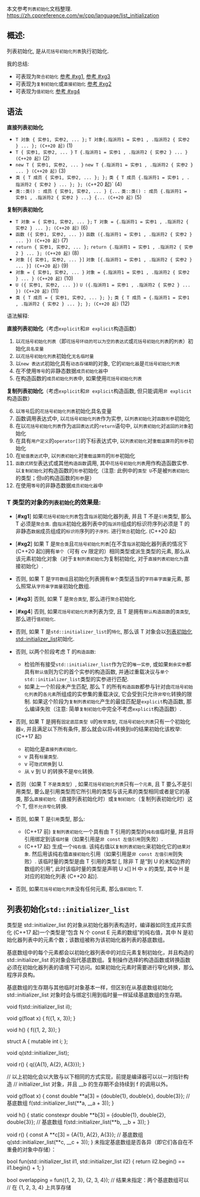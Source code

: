本文参考`列表初始化`文档整理.
https://zh.cppreference.com/w/cpp/language/list_initialization

## 概述:

列表初始化, 是从`花括号初始化列表`执行初始化.

我的总结:

- 可表现为`聚合初始化` [参考 #xg1](#xg1), [参考 #xg3](#xg3)
- 可表现为`复制初始化`或`直接初始化` [参考 #xg2](#xg2)
- 可表现为`值初始化` [参考 #xg4](#xg4)

## 语法

**直接列表初始化**

- `T 对象 { 实参1, 实参2, ... };` `T 对象{.指派符1 = 实参1 , .指派符2 { 实参2 } ... }; (C++20 起)` (1)
- `T { 实参1, 实参2, ... }` `T {.指派符1 = 实参1 , .指派符2 { 实参2 } ... } (C++20 起)` (2)
- `new T { 实参1, 实参2, ... }` `new T {.指派符1 = 实参1 , .指派符2 { 实参2 } ... } (C++20 起)` (3)
- `类 { T 成员 { 实参1, 实参2, ... }; };` `类 { T 成员 {.指派符1 = 实参1 , .指派符2 { 实参2 } ... }; }; (C+`+20 起)` (4)
- `类::类() : 成员 { 实参1, 实参2, ... } {...` `类::类() : 成员 {.指派符1 = 实参1 , .指派符2 { 实参2 } ...} {... (C++20 起)` (5)

**复制列表初始化**

- `T 对象 = { 实参1, 实参2, ... };` `T 对象 = {.指派符1 = 实参1 , .指派符2 { 实参2 } ... }; (C++20 起)` (6)
- `函数 ({ 实参1, 实参2, ... })` `函数 ({.指派符1 = 实参1 , .指派符2 { 实参2 } ... }) (C++20 起)` (7)
- `return { 实参1, 实参2, ... };` `return {.指派符1 = 实参1 , .指派符2 { 实参2 } ... }; (C++20 起)` (8)
- `对象 [{ 实参1, 实参2, ... }]` `对象 [{.指派符1 = 实参1 , .指派符2 { 实参2 } ... }] (C++20 起)` (9)
- `对象 = { 实参1, 实参2, ... }` `对象 = {.指派符1 = 实参1 , .指派符2 { 实参2 } ... } (C++20 起)` (10)
- `U ({ 实参1, 实参2, ... })` `U ({.指派符1 = 实参1 , .指派符2 { 实参2 } ... }) (C++20 起)` (11)
- `类 { T 成员 = { 实参1, 实参2, ... }; };` `类 { T 成员 = {.指派符1 = 实参1 , .指派符2 { 实参2 } ... }; }; (C++20 起)` (12)

语法解释:

**直接列表初始化**（考虑`explicit`和`非 explicit`构造函数）

1. 以`花括号初始化列表`（即`花括号环绕的可以为空的表达式`或`花括号初始化列表`的`列表`）初始化`具名变量`
2. 以`花括号初始化列表`初始化`无名临时量`
3. 以`new 表达式`初始化具有`动态存储期`的对象, 它的`初始化器`是`花括号初始化列表`
4. 在不使用`等号`的非静态数据`成员初始化器`中
5. 在构造函数的`成员初始化列表`中, 如果使用`花括号初始化列表`

**复制列表初始化**（考虑`explicit`和`非 explicit`构造函数, 但只能调用`非 explicit`构造函数）

6. 以`等号`后的`花括号初始化列表`初始化具名变量
7. 函数调用表达式中, 以`花括号初始化列表`作为实参, 以`列表初始化`对`函数形参`初始化
8. 在以`花括号初始化列表`作为`返回表达式`的`return`语句中, 以`列表初始化`对`返回的对象`初始化
9. 在具有`用户定义`的`operator[]`的下标表达式中, 以`列表初始化`对`重载运算符`的`形参`初始化
10. 在`赋值表达式`中, 以`列表初始化`对`重载运算符`的`形参`初始化
11. `函数式转型`表达式或其他`构造函数`调用, 其中`花括号初始化列表`用作构造函数实参. 以`复制初始化`对构造函数的`形参`初始化（注意: 此例中的`类型 U`不是被`列表初始化`的类型；但`U`的构造函数的`形参`是）
12. 在使用`等号`的非静态数据`成员初始化器`中

### T 类型的对象的`列表初始化`的效果是:

- [<b name="xg1">#xg1</b>] 如果`花括号初始化列表`包含`指派`初始化器列表, 并且 T 不是`引用`类型, 那么 T 必须是`聚合类`. 由`指派`初始化器列表中的`指派符`组成的标识符序列必须是 T 的非静态`数据`成员组成的`标识符`序列的`子序列`. 进行`聚合`初始化. (C++20 起)
- [<b name="xg2">#xg2</b>] 如果 T 是`聚合类`且`花括号初始化列表`[在不含`指派`初始化器列表的情况下 (C++20 起)]拥有`单个`（可有 cv 限定的）相同类型或派生类型的元素, 那么从该元素初始化对象（对于`复制列表初始化`为复制初始化, 对于`直接列表初始化为`直接初始化）.
- 否则, 如果 T 是`字符数组`且初始化列表拥有`单个`类型适当的`字符串字面量`元素, 那么照常从`字符串字面量`初始化数组.
- [<b name="xg3">#xg3</b>] 否则, 如果 T 是`聚合类型`, 那么进行`聚合`初始化.
- [<b name="xg4">#xg4</b>] 否则, 如果`花括号初始化列表`列表为空, 且 T 是拥有`默认构造函数`的`类类型`, 那么进行`值初始化`.
- 否则, 如果 T 是`std::initializer_list`的`特化`, 那么该 T 对象会以[列表初始化 std::initializer_list](#列表初始化`std::initializer_list`)初始化.

- 否则, 以两个阶段考虑 T 的`构造函数`:

  - 检验所有接受`std::initializer_list`作为它的`唯一实参`, 或如果`剩余实参`都具有`默认值`则为它的首个实参的构造函数, 并通过重载决议与`单个std::initializer_list`类型的实参进行匹配.
  - 如果上一个阶段未产生匹配, 那么 T 的所有`构造函数`都参与针对由`花括号初始化列表`的`各元素`所组成的实参集的重载决议, 它会受到只允许`非窄化`转换的限制. 如果这个阶段为`复制列表初始化`产生的最佳匹配是`explicit`构造函数, 那么编译失败（注意: 简单`复制初始化`中完全不考虑`explicit`构造函数）.

- 否则, 如果 T 是拥有`固定底层类型 U`的`枚举类型`, `花括号初始化列表`只有一个初始化器`v`, 并且满足以下所有条件, 那么就会以将`v`转换到`U`的结果初始化该枚举: (C++17 起)

  - 初始化是`直接列表初始化`.
  - v 具有`标量类型`.
  - v 可`隐式转换`到 U.
  - 从 v 到 U 的转换不是`窄化`转换.

- 否则（如果 T `不是类类型`）, 如果`花括号初始化列表`只有`一个元素`, 且 T 要么不是引用类型, 要么是引用类型而它所引用的类型与该元素的类型相同或者是它的基类, 那么`直接初始化`（直接列表初始化时）或`复制初始化`（复制列表初始化时）这个 T, 但`不允许窄化`转换.

- 否则, 如果 T 是`引用`类型, 那么:

  - (C++17 前) `复制列表初始化`一个具有由 T 引用的类型的`纯右值`临时量, 并且将引用绑定到该`临时量`（如果引用是`非 const 左值引用`则失败）.
  - (C++17 起) 生成一个`纯右值`. 该纯右值以`复制列表初始化`来初始化它的`结果对象`. 然后用该纯右值`直接初始化`引用（如果引用是`非 const 左值引用`则失败）. 该临时量的类型是由 T 引用的类型 [, 除非 T 是“到 U 的未知边界的数组的引用”, 此时该临时量的类型是声明 U x[] H 中 x 的类型, 其中 H 是对应的初始化列表 (C++20 起)].

- 否则, 如果`花括号初始化列表`没有任何元素, 那么`值初始化` T.

## 列表初始化`std::initializer_list`

类型是 std::initializer_list<E> 的对象从初始化器列表构造时，编译器如同生成并实质化 (C++17 起)一个类型是“包含 N 个 const E 元素的数组”的纯右值，其中 N 是初始化器列表中的元素个数；该数组被称为该初始化器列表的基底数组。

基底数组中的每个元素都会以初始化器列表中的对应元素复制初始化，并且构造的 std::initializer_list<E> 的对象会指代基底数组。复制操作选择的构造函数或转换函数必须在初始化器列表的语境下可访问。如果初始化元素时需要进行窄化转换，那么程序非良构。

基底数组的生存期与其他临时对象基本一样，但区别在从基底数组初始化 std::initializer_list 对象时会与绑定引用到临时量一样延续基底数组的生存期。

void f(std::initializer_list<double> il);

void g(float x)
{
f({1, x, 3});
}

void h()
{
f({1, 2, 3});
}

struct A { mutable int i; };

void q(std::initializer_list<A>);

void r()
{
q({A{1}, A{2}, A{3}});
}

// 以上初始化会以大致与以下相同的方式实现，前提是编译器可以以一对指针构造
// initializer_list 对象，并且 \_\_b 的生存期不会持续到 f 的调用以外。

void g(float x)
{
const double **a[3] = {double{1}, double{x}, double{3}}; // 基底数组
f(std::initializer_list<double>(**a, \_\_a + 3));
}

void h()
{
static constexpr double **b[3] =
{double{1}, double{2}, double{3}}; // 基底数组
f(std::initializer_list<double>(**b, \_\_b + 3));
}

void r()
{
const A **c[3] = {A{1}, A{2}, A{3}}; // 基底数组
q(std::initializer_list<A>(**c, \_\_c + 3));
}
未指定基底数组是否各异（即它们各自在不重叠的对象中存储）：

bool fun(std::initializer_list<int> il1, std::initializer_list<int> il2)
{
return il2.begin() == il1.begin() + 1;
}

bool overlapping = fun({1, 2, 3}, {2, 3, 4}); // 结果未指定：两个基底数组可以
// 在 {1, 2, 3, 4} 上共享存储
